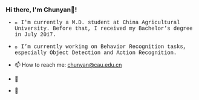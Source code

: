 ### Hi there, I'm Chunyan👋! 
<font face = "courier New">

+ 🌱 I'm currently a M.D. student at China Agricultural University. Before that, I received my Bachelor’s degree in July 2017.  

+ :information_desk_person: I’m currently working on Behavior Recognition tasks, especially Object Detection and Action Recognition.</font>

+ 📫 How to reach me: [chunyan@cau.edu.cn]()

- :rabbit:

- :cherry_blossom:
<!--
**wcyy0123/wcyy0123** is a ✨ _special_ ✨ repository because its `README.md` (this file) appears on your GitHub profile.

Here are some ideas to get you started:

- 🔭 I’m currently working on ...
- 🌱 I’m currently learning ...
- 👯 I’m looking to collaborate on ...
- 🤔 I’m looking for help with ...
- 💬 Ask me about ...
- 📫 How to reach me: ...
- 😄 Pronouns: ...
- ⚡ Fun fact: ...
-->
